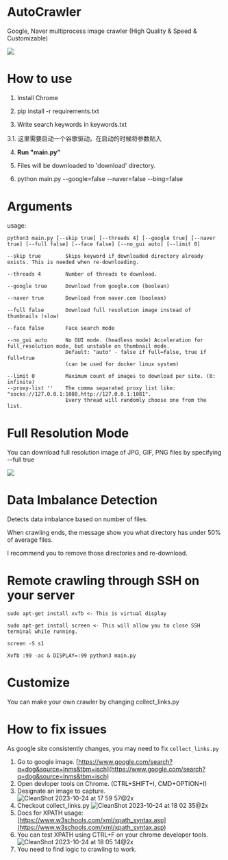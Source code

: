 # AutoCrawler
Google, Naver multiprocess image crawler (High Quality & Speed & Customizable)

![](docs/animation.gif)

# How to use

1. Install Chrome

2. pip install -r requirements.txt

3. Write search keywords in keywords.txt

3.1. 这里需要启动一个谷歌驱动，在启动的时候将参数贴入

4. **Run "main.py"**

5. Files will be downloaded to 'download' directory.

6. python main.py --google=false --naver=false --bing=false

# Arguments
usage:
```
python3 main.py [--skip true] [--threads 4] [--google true] [--naver true] [--full false] [--face false] [--no_gui auto] [--limit 0]
```

```
--skip true        Skips keyword if downloaded directory already exists. This is needed when re-downloading.

--threads 4        Number of threads to download.

--google true      Download from google.com (boolean)

--naver true       Download from naver.com (boolean)

--full false       Download full resolution image instead of thumbnails (slow)

--face false       Face search mode

--no_gui auto      No GUI mode. (headless mode) Acceleration for full_resolution mode, but unstable on thumbnail mode.
                   Default: "auto" - false if full=false, true if full=true
                   (can be used for docker linux system)
                   
--limit 0          Maximum count of images to download per site. (0: infinite)
--proxy-list ''    The comma separated proxy list like: "socks://127.0.0.1:1080,http://127.0.0.1:1081".
                   Every thread will randomly choose one from the list.
```


# Full Resolution Mode

You can download full resolution image of JPG, GIF, PNG files by specifying --full true

![](docs/full.gif)



# Data Imbalance Detection

Detects data imbalance based on number of files.

When crawling ends, the message show you what directory has under 50% of average files.

I recommend you to remove those directories and re-download.


# Remote crawling through SSH on your server

```
sudo apt-get install xvfb <- This is virtual display

sudo apt-get install screen <- This will allow you to close SSH terminal while running.

screen -S s1

Xvfb :99 -ac & DISPLAY=:99 python3 main.py
```

# Customize

You can make your own crawler by changing collect_links.py

# How to fix issues

As google site consistently changes, you may need to fix ```collect_links.py```

1. Go to google image. [https://www.google.com/search?q=dog&source=lnms&tbm=isch](https://www.google.com/search?q=dog&source=lnms&tbm=isch)
2. Open devloper tools on Chrome. (CTRL+SHIFT+I, CMD+OPTION+I)
3. Designate an image to capture.
![CleanShot 2023-10-24 at 17 59 57@2x](https://github.com/YoongiKim/AutoCrawler/assets/38288705/6488d6df-1f01-4dfd-8691-6c0ac142fc04)
4. Checkout collect_links.py
![CleanShot 2023-10-24 at 18 02 35@2x](https://github.com/YoongiKim/AutoCrawler/assets/38288705/097c6c03-dd43-45d4-939e-2f677f595362)
5. Docs for XPATH usage: [https://www.w3schools.com/xml/xpath_syntax.asp](https://www.w3schools.com/xml/xpath_syntax.asp)
6. You can test XPATH using CTRL+F on your chrome developer tools.
![CleanShot 2023-10-24 at 18 05 14@2x](https://github.com/YoongiKim/AutoCrawler/assets/38288705/7ce2601f-9d53-48ff-a1cf-1a2befcc510f)
7. You need to find logic to crawling to work.

